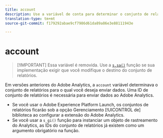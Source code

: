 ```yaml
---
title: account
description: Use a variável de conta para determinar o conjunto de relatórios para o qual os dados são enviados.
translation-type: tm+mt
source-git-commit: f179292abae9cf7986d61da89a86e3e88111943e

---
```



# account

> [!IMPORTANT] Essa variável é removida. Use a [`s.sa()`](../functions/sa-method.md) função se sua implementação exigir que você modifique o destino do conjunto de relatórios.

Em versões anteriores do Adobe Analytics, a `account` variável determinava o conjunto de relatórios para o qual você deseja enviar dados. Uma ID de conjunto de relatórios é necessária para enviar dados ao Adobe Analytics.

* Se você usar o Adobe Experience Platform Launch, os conjuntos de relatórios ficarão sob a opção Gerenciamento [!UICONTROL de] biblioteca ao configurar a extensão do Adobe Analytics.
* Se você usar a `s_gi()` função para instanciar um objeto de rastreamento do Analytics, as IDs do conjunto de relatórios já existem como um argumento obrigatório na função.
